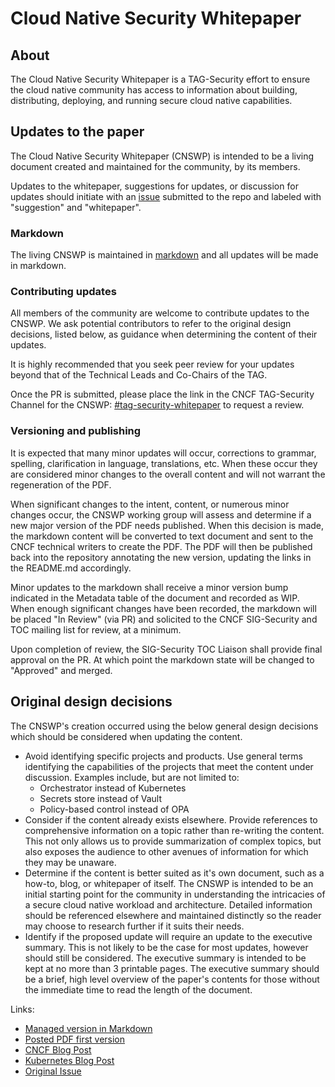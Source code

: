 # Cloud Native Security Whitepaper

## About

The Cloud Native Security Whitepaper is a TAG-Security effort to ensure
the cloud native community has access to information about building,
distributing, deploying, and running secure cloud native capabilities.

## Updates to the paper

The Cloud Native Security Whitepaper (CNSWP) is intended to be a living
document created and maintained for the community, by its members.

Updates to the whitepaper, suggestions for updates, or discussion for updates
should initiate with an [issue](https://github.com/cncf/tag-security/issues) submitted to the repo and labeled with
"suggestion" and "whitepaper".

### Markdown

The living CNSWP is maintained in [markdown](https://github.com/cncf/tag-security/blob/main/security-whitepaper/cloud-native-security-whitepaper.md) and all updates will be made in
 markdown.

### Contributing updates

All members of the community are welcome to contribute updates to the CNSWP.
We ask potential contributors to refer to the original design decisions,
listed below, as guidance when determining the content of their updates.

It is highly recommended that you seek peer review for your updates beyond that
of the Technical Leads and Co-Chairs of the TAG.

Once the PR is submitted, please place the link in the CNCF TAG-Security Channel
for the CNSWP: [#tag-security-whitepaper](https://cloud-native.slack.com/archives/C017K5AN70T) to request a review.

### Versioning and publishing

It is expected that many minor updates will occur, corrections to grammar,
spelling, clarification in language, translations, etc.  When these occur
they are considered minor changes to the overall content and will not warrant
 the regeneration of the PDF.

When significant changes to the intent, content, or numerous minor changes
occur, the CNSWP working group will assess and determine if a new major version
of the PDF needs published.  When this decision is made, the markdown content
will be converted to text document and sent to the CNCF technical writers to
create the PDF.  The PDF will then be published back into the repository
annotating the new version, updating the links in the README.md accordingly.

Minor updates to the markdown shall receive a minor version bump indicated in the
Metadata table of the document and recorded as WIP.  When enough significant
changes have been recorded, the markdown will be placed "In Review" (via PR) and
solicited to the CNCF SIG-Security and TOC mailing list for review, at a minimum.

Upon completion of review, the SIG-Security TOC Liaison shall provide final
approval on the PR.  At which point the markdown state will be changed to
"Approved" and merged.

## Original design decisions

The CNSWP's creation occurred using the below general design decisions which
should be considered when updating the content.
* Avoid identifying specific projects and products.  Use general terms
  identifying the capabilities of the projects that meet the content under
discussion.  Examples include, but are not limited to:
  * Orchestrator instead of Kubernetes
  * Secrets store instead of Vault
  * Policy-based control instead of OPA
* Consider if the content already exists elsewhere.  Provide references to
  comprehensive information on a topic rather than re-writing the content.  This
not only allows us to provide summarization of complex topics, but also exposes
the audience to other avenues of information for which they may be unaware.
* Determine if the content is better suited as it's own document, such as a
  how-to, blog, or whitepaper of itself.  The CNSWP is intended to be an initial
starting point for the community in understanding the intricacies of a secure
cloud native workload and architecture.  Detailed information should be
referenced elsewhere and maintained distinctly so the reader may choose to
research further if it suits their needs.
* Identify if the proposed update will require an update to the executive
  summary.  This is not likely to be the case for most updates, however should
still be considered.  The executive summary is intended to be kept at no more
than 3 printable pages.  The executive summary should be a brief, high level
overview of the paper's contents for those without the immediate time to read
the length of the document.

Links:
* [Managed version in  Markdown](https://github.com/cncf/tag-security/blob/main/security-whitepaper/cloud-native-security-whitepaper.md)
* [Posted PDF first  version](https://github.com/cncf/tag-security/blob/main/security-whitepaper/CNCF_cloud-native-security-whitepaper-Nov2020.pdf)
* [CNCF Blog  Post](https://www.cncf.io/blog/2020/11/18/announcing-the-cloud-native-security-white-paper/)
* [Kubernetes Blog  Post](https://kubernetes.io/blog/2020/11/18/cloud-native-security-for-your-clusters/)
* [Original Issue](https://github.com/cncf/tag-security/issues/138)
